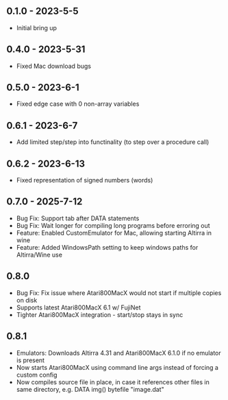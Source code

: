 ## 0.1.0 - 2023-5-5
* Initial bring up

## 0.4.0 - 2023-5-31
* Fixed Mac download bugs

## 0.5.0 - 2023-6-1
* Fixed edge case with 0 non-array variables

## 0.6.1 - 2023-6-7
* Add limited step/step into functinality (to step over a procedure call)

## 0.6.2 - 2023-6-13
* Fixed representation of signed numbers (words)

## 0.7.0 - 2025-7-12
* Bug Fix: Support tab after DATA statements
* Bug Fix: Wait longer for compiling long programs before erroring out
* Feature: Enabled CustomEmulator for Mac, allowing starting Altirra in wine
* Feature: Added WindowsPath setting to keep windows paths for Altirra/Wine use

## 0.8.0
* Bug Fix: Fix issue where Atari800MacX would not start if multiple copies on disk
* Supports latest Atari800MacX 6.1 w/ FujiNet
* Tighter Atari800MacX integration - start/stop stays in sync

## 0.8.1
* Emulators: Downloads Altirra 4.31 and Atari800MacX 6.1.0 if no emulator is present
* Now starts Atari800MacX using command line args instead of forcing a custom config
* Now compiles source file in place, in case it references other files in same directory, e.g. DATA img() bytefile "image.dat"

